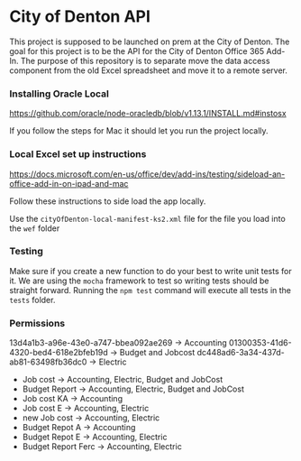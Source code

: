 # City of Denton API

This project is supposed to be launched on prem at the City of Denton. The goal for this project is to be the API for the City of Denton Office 365 Add-In. The purpose of this repository is to separate move the data access component from the old Excel spreadsheet and move it to a remote server.

### Installing Oracle Local
https://github.com/oracle/node-oracledb/blob/v1.13.1/INSTALL.md#instosx

If you follow the steps for Mac it should let you run the project locally.

### Local Excel set up instructions
https://docs.microsoft.com/en-us/office/dev/add-ins/testing/sideload-an-office-add-in-on-ipad-and-mac

Follow these instructions to side load the app locally.

Use the `cityOfDenton-local-manifest-ks2.xml` file for the file you load into the `wef` folder

### Testing

Make sure if you create a new function to do your best to write unit tests for it. We are using the `mocha` framework to test so writing tests should be straight forward. Running the `npm test` command will execute all tests in the `tests` folder.

### Permissions
13d4a1b3-a96e-43e0-a747-bbea092ae269 -> Accounting
01300353-41d6-4320-bed4-618e2bfeb19d -> Budget and Jobcost
dc448ad6-3a34-437d-ab81-63498fb36dc0 -> Electric

* Job cost -> Accounting, Electric, Budget and JobCost
* Budget Report -> Accounting, Electric, Budget and JobCost
* Job cost KA -> Accounting
* Job cost E -> Accounting, Electric
* new Job cost -> Accounting, Electric
* Budget Repot A -> Accounting
* Budget Repot E -> Accounting, Electric
* Budget Report Ferc -> Accounting, Electric